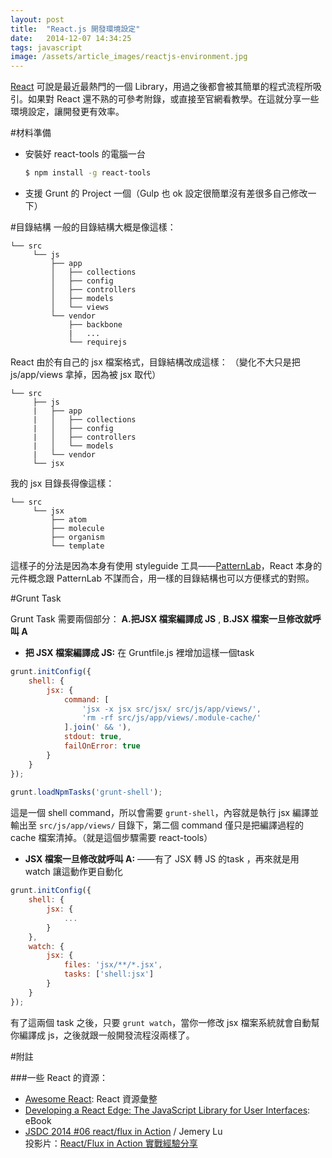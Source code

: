 ```yaml
---
layout: post
title:  "React.js 開發環境設定"
date:   2014-12-07 14:34:25
tags: javascript
image: /assets/article_images/reactjs-environment.jpg
---
```


[React](http://facebook.github.io/react/) 可說是最近最熱門的一個 Library，用過之後都會被其簡單的程式流程所吸引。如果對 React 還不熟的可參考附錄，或直接至官網看教學。在這就分享一些環境設定，讓開發更有效率。 

#材料準備

- 安裝好 react-tools 的電腦一台

    ```bash
    $ npm install -g react-tools
    ```

- 支援 Grunt 的 Project 一個（Gulp 也 ok 設定很簡單沒有差很多自己修改一下） 

#目錄結構
一般的目錄結構大概是像這樣：

```
└── src
     └── js
         ├── app
         │   ├── collections
         │   ├── config
         │   ├── controllers
         │   ├── models
         │   └── views
         └── vendor
             ├── backbone
             |   ...
             └── requirejs
```

React 由於有自己的 jsx 檔案格式，目錄結構改成這樣： （變化不大只是把 js/app/views 拿掉，因為被 jsx 取代）

```
└── src
     ├── js
     |   ├── app
     |   │   ├── collections
     |   │   ├── config
     |   │   ├── controllers
     |   │   └── models
     |   └── vendor
     └── jsx
```

我的 jsx 目錄長得像這樣：

```
└── src
     └── jsx
         ├── atom
         ├── molecule
         ├── organism
         └── template
```

這樣子的分法是因為本身有使用 styleguide 工具——[PatternLab](http://patternlab.io/)，React 本身的元件概念跟 PatternLab 不謀而合，用一樣的目錄結構也可以方便樣式的對照。

#Grunt Task

Grunt Task 需要兩個部分： **A.把JSX 檔案編譯成 JS** , **B.JSX 檔案一旦修改就呼叫 A**

- **把 JSX 檔案編譯成 JS:** 在 Gruntfile.js 裡增加這樣一個task

```javascript
grunt.initConfig({
    shell: {
        jsx: {
            command: [
                'jsx -x jsx src/jsx/ src/js/app/views/',
                'rm -rf src/js/app/views/.module-cache/'
            ].join(' && '),
            stdout: true,
            failOnError: true
        }
    }
});
 
grunt.loadNpmTasks('grunt-shell');
```

這是一個 shell command，所以會需要 `grunt-shell`，內容就是執行 jsx 編譯並輸出至 `src/js/app/views/` 目錄下，第二個 command 僅只是把編譯過程的 cache 檔案清掉。（就是這個步驟需要 react-tools）

 - **JSX 檔案一旦修改就呼叫 A:** ——有了 JSX 轉 JS 的task ，再來就是用 watch 讓這動作更自動化 

```javascript
grunt.initConfig({
    shell: {
        jsx: {
            ...
        }
    },
    watch: {
        jsx: {
            files: 'jsx/**/*.jsx',
            tasks: ['shell:jsx']
        }
    }
});
```

有了這兩個 task 之後，只要 `grunt watch`，當你一修改 jsx 檔案系統就會自動幫你編譯成 js，之後就跟一般開發流程沒兩樣了。


#附註

###一些 React 的資源：

 - [Awesome React](https://github.com/enaqx/awesome-react): React 資源彙整
 - [Developing a React Edge: The JavaScript Library for User Interfaces](https://www.safaribooksonline.com/library/view/developing-a-react/9781939902122/): eBook
 - [JSDC 2014 #06 react/flux in Action](https://www.youtube.com/watch?v=UBWLr2i4MIg) / Jemery Lu<br>
投影片：[React/Flux in Action 實戰經驗分享](https://speakerdeck.com/coodoo/flux-in-action-shi-zhan-jing-yan-fen-xiang)